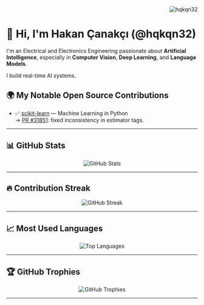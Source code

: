 <!-- Profil Görünüm Sayacı -->
<p align="right">
  <img src="https://komarev.com/ghpvc/?username=hqkqn32&label=Profile%20views&color=0e75b6&style=flat" alt="hqkqn32" />
</p>

# 👋 Hi, I'm Hakan Çanakçı (@hqkqn32)

 I'm an Electrical and Electronics Engineering  passionate about **Artificial Intelligence**, especially in **Computer Vision**, **Deep Learning**, and **Language Models**.

 I build real-time AI systems.




## 🌍 My Notable Open Source Contributions

- ✅ [scikit-learn](https://github.com/scikit-learn/scikit-learn) — Machine Learning in Python  
  → [PR #31851](https://github.com/scikit-learn/scikit-learn/pull/31851): fixed inconsistency in estimator tags.

---

## 📊 GitHub Stats

<p align="center">
  <img src="https://ghstats.onuralpsezer.com/?user=hqkqn32&theme=radical&hide_border=false" alt="GitHub Stats" />
</p>

---

## 🔥 Contribution Streak

<p align="center">
  <img src="https://streak-stats.demolab.com/?user=hqkqn32&theme=radical" alt="GitHub Streak" />
</p>

---

## 📈 Most Used Languages

<p align="center">
  <img src="https://github-readme-stats.vercel.app/api/top-langs/?username=hqkqn32&layout=compact&theme=radical" alt="Top Languages" />
</p>

---

## 🏆 GitHub Trophies

<p align="center">
  <img src="https://github-profile-trophy.vercel.app/?username=hqkqn32&theme=radical&margin-w=10&margin-h=10" alt="GitHub Trophies" />
</p>

---


